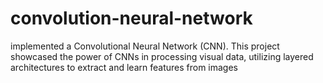 # convolution-neural-network
implemented a Convolutional Neural Network (CNN). This project showcased the power of CNNs in processing visual data, utilizing layered architectures to extract and learn features from images
